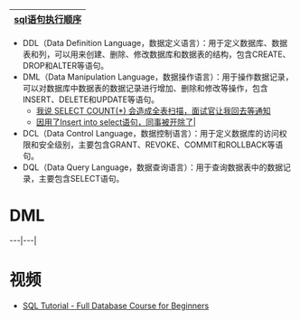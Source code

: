 
[sql语句执行顺序](https://www.jianshu.com/p/bb19b6b0fdc3)|
---|

* DDL（Data Definition Language，数据定义语言）：用于定义数据库、数据表和列，可以用来创建、删除、修改数据库和数据表的结构，包含CREATE、DROP和ALTER等语句。
* DML（Data Manipulation Language，数据操作语言）：用于操作数据记录，可以对数据库中数据表的数据记录进行增加、删除和修改等操作，包含INSERT、DELETE和UPDATE等语句。
  * [我说 SELECT COUNT(*)  会造成全表扫描，面试官让我回去等通知](https://www.jianshu.com/p/9ea7ae51d01a)
  * [因用了Insert into select语句，同事被开除了](https://www.jianshu.com/p/88c58a09f95a)|
* DCL（Data Control Language，数据控制语言）：用于定义数据库的访问权限和安全级别，主要包含GRANT、REVOKE、COMMIT和ROLLBACK等语句。
* DQL（Data Query Language，数据查询语言）：用于查询数据表中的数据记录，主要包含SELECT语句。

# DML
---|---|





# 视频

 * [SQL Tutorial - Full Database Course for Beginners](https://www.youtube.com/watch?v=HXV3zeQKqGY)

